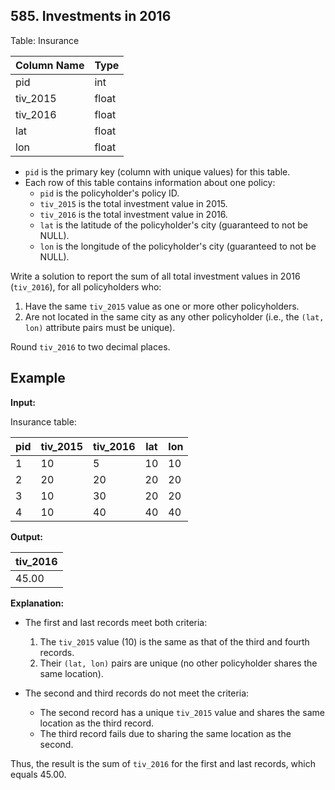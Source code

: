 ## 585. Investments in 2016

Table: Insurance

| Column Name | Type  |
|-------------|-------|
| pid         | int   |
| tiv_2015    | float |
| tiv_2016    | float |
| lat         | float |
| lon         | float |

- `pid` is the primary key (column with unique values) for this table.
- Each row of this table contains information about one policy:
    - `pid` is the policyholder's policy ID.
    - `tiv_2015` is the total investment value in 2015.
    - `tiv_2016` is the total investment value in 2016.
    - `lat` is the latitude of the policyholder's city (guaranteed to not be NULL).
    - `lon` is the longitude of the policyholder's city (guaranteed to not be NULL).

Write a solution to report the sum of all total investment values in 2016 (`tiv_2016`), for all policyholders who:
1. Have the same `tiv_2015` value as one or more other policyholders.
2. Are not located in the same city as any other policyholder (i.e., the `(lat, lon)` attribute pairs must be unique).

Round `tiv_2016` to two decimal places.

## Example

**Input:**

Insurance table:

| pid | tiv_2015 | tiv_2016 | lat | lon |
|-----|----------|----------|-----|-----|
| 1   | 10       | 5        | 10  | 10  |
| 2   | 20       | 20       | 20  | 20  |
| 3   | 10       | 30       | 20  | 20  |
| 4   | 10       | 40       | 40  | 40  |

**Output:**

| tiv_2016 |
|----------|
| 45.00    |

**Explanation:**

- The first and last records meet both criteria:
    1. The `tiv_2015` value (10) is the same as that of the third and fourth records.
    2. Their `(lat, lon)` pairs are unique (no other policyholder shares the same location).

- The second and third records do not meet the criteria:
    - The second record has a unique `tiv_2015` value and shares the same location as the third record.
    - The third record fails due to sharing the same location as the second.

Thus, the result is the sum of `tiv_2016` for the first and last records, which equals 45.00.
